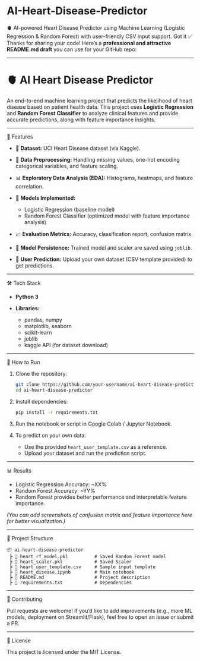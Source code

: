 # AI-Heart-Disease-Predictor
🫀 AI-powered Heart Disease Predictor using Machine Learning (Logistic Regression &amp; Random Forest) with user-friendly CSV input support.
Got it ✅ Thanks for sharing your code!
Here’s a **professional and attractive README.md draft** you can use for your GitHub repo:

---

# 🫀 AI Heart Disease Predictor

An end-to-end machine learning project that predicts the likelihood of heart disease based on patient health data.
This project uses **Logistic Regression** and **Random Forest Classifier** to analyze clinical features and provide accurate predictions, along with feature importance insights.

---

 📌 Features

* 📂 **Dataset:** UCI Heart Disease dataset (via Kaggle).
* 🧹 **Data Preprocessing:** Handling missing values, one-hot encoding categorical variables, and feature scaling.
* 📊 **Exploratory Data Analysis (EDA):** Histograms, heatmaps, and feature correlation.
* 🤖 **Models Implemented:**

  * Logistic Regression (baseline model)
  * Random Forest Classifier (optimized model with feature importance analysis)
* 📈 **Evaluation Metrics:** Accuracy, classification report, confusion matrix.
* 💾 **Model Persistence:** Trained model and scaler are saved using `joblib`.
* 🧪 **User Prediction:** Upload your own dataset (CSV template provided) to get predictions.

---

 🛠️ Tech Stack

* **Python 3**
* **Libraries:**

  * pandas, numpy
  * matplotlib, seaborn
  * scikit-learn
  * joblib
  * kaggle API (for dataset download)

---

 🚀 How to Run

1. Clone the repository:

   ```bash
   git clone https://github.com/your-username/ai-heart-disease-predictor.git
   cd ai-heart-disease-predictor
   ```

2. Install dependencies:

   ```bash
   pip install -r requirements.txt
   ```

3. Run the notebook or script in Google Colab / Jupyter Notebook.

4. To predict on your own data:

   * Use the provided `heart_user_template.csv` as a reference.
   * Upload your dataset and run the prediction script.

---

 📊 Results

* Logistic Regression Accuracy: \~XX%
* Random Forest Accuracy: \~YY%
* Random Forest provides better performance and interpretable feature importance.

*(You can add screenshots of confusion matrix and feature importance here for better visualization.)*

---

 📂 Project Structure

```
📦 ai-heart-disease-predictor
 ┣ 📜 heart_rf_model.pkl          # Saved Random Forest model
 ┣ 📜 heart_scaler.pkl            # Saved Scaler
 ┣ 📜 heart_user_template.csv     # Sample input template
 ┣ 📜 heart_disease.ipynb         # Main notebook
 ┣ 📜 README.md                   # Project description
 ┣ 📜 requirements.txt            # Dependencies
```

---

 🤝 Contributing

Pull requests are welcome! If you’d like to add improvements (e.g., more ML models, deployment on Streamlit/Flask), feel free to open an issue or submit a PR.

---

 📜 License

This project is licensed under the MIT License.
